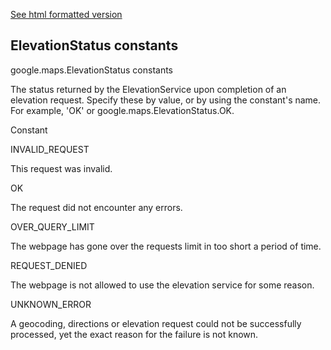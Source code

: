 [See html formatted version](https://huasofoundries.github.io/google-maps-documentation/ElevationStatus.html)


ElevationStatus constants
-------------------------

google.maps.ElevationStatus constants

The status returned by the ElevationService upon completion of an elevation request. Specify these by value, or by using the constant's name. For example, 'OK' or google.maps.ElevationStatus.OK.

Constant

INVALID\_REQUEST

This request was invalid.

OK

The request did not encounter any errors.

OVER\_QUERY\_LIMIT

The webpage has gone over the requests limit in too short a period of time.

REQUEST\_DENIED

The webpage is not allowed to use the elevation service for some reason.

UNKNOWN\_ERROR

A geocoding, directions or elevation request could not be successfully processed, yet the exact reason for the failure is not known.